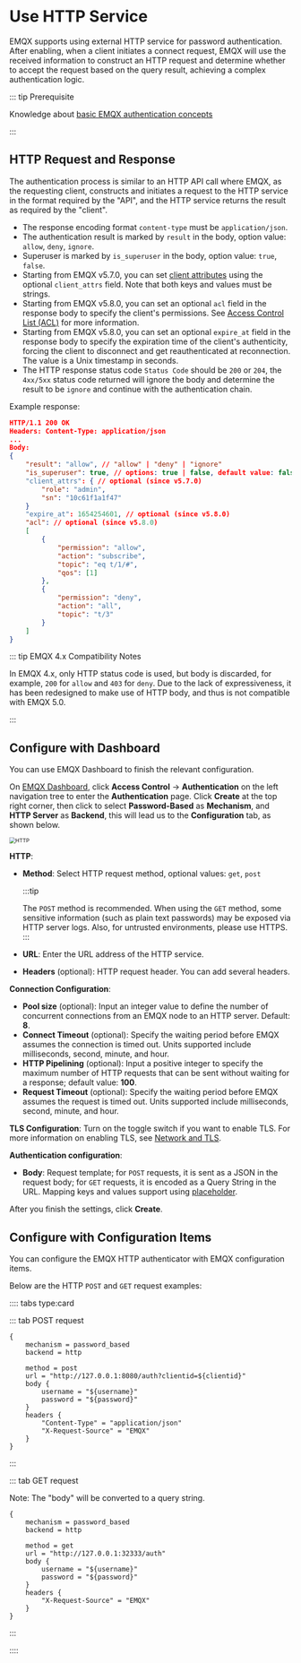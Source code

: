 # Use HTTP Service

EMQX supports using external HTTP service for password authentication. After enabling, when a client initiates a connect request, EMQX will use the received information to construct an HTTP request and determine whether to accept the request based on the query result, achieving a complex authentication logic.

::: tip Prerequisite

Knowledge about [basic EMQX authentication concepts](../authn/authn.md)

:::

## HTTP Request and Response

The authentication process is similar to an HTTP API call where EMQX, as the requesting client, constructs and initiates a request to the HTTP service in the format required by the "API", and the HTTP service returns the result as required by the "client".

- The response encoding format `content-type` must be `application/json`.
- The authentication result is marked by `result` in the body, option value: `allow`, `deny`, `ignore`.
- Superuser is marked by `is_superuser` in the body, option value: `true`, `false`.
- Starting from EMQX v5.7.0, you can set [client attributes](../../client-attributes/client-attributes.md) using the optional `client_attrs` field. Note that both keys and values must be strings.
- Starting from EMQX v5.8.0, you can set an optional `acl` field in the response body to specify the client's permissions. See [Access Control List (ACL)](./acl.md) for more information.
- Starting from EMQX v5.8.0, you can set an optional `expire_at` field in the response body to specify the expiration time of the client's authenticity, forcing the client to disconnect and get reauthenticated at reconnection. The value is a Unix timestamp in seconds.
- The HTTP response status code `Status Code` should be `200` or `204`, the `4xx/5xx` status code returned will ignore the body and determine the result to be `ignore` and continue with the authentication chain.

Example response:

```json
HTTP/1.1 200 OK
Headers: Content-Type: application/json
...
Body:
{
    "result": "allow", // "allow" | "deny" | "ignore"
    "is_superuser": true, // options: true | false, default value: false
    "client_attrs": { // optional (since v5.7.0)
        "role": "admin",
        "sn": "10c61f1a1f47"
    }
    "expire_at": 1654254601, // optional (since v5.8.0)
    "acl": // optional (since v5.8.0)
    [
        {
            "permission": "allow",
            "action": "subscribe",
            "topic": "eq t/1/#",
            "qos": [1]
        },
        {
            "permission": "deny",
            "action": "all",
            "topic": "t/3"
        }
    ]
}
```

::: tip EMQX 4.x Compatibility Notes

In EMQX 4.x, only HTTP status code is used, but body is discarded, for example, `200` for `allow` and `403` for `deny`.
Due to the lack of expressiveness, it has been redesigned to make use of HTTP body, and thus is not compatible with EMQX 5.0.

:::

## Configure with Dashboard

You can use EMQX Dashboard to finish the relevant configuration.

On [EMQX Dashboard](http://127.0.0.1:18083/#/authentication), click **Access Control** -> **Authentication** on the left navigation tree to enter the **Authentication** page. Click **Create** at the top right corner, then click to select **Password-Based** as **Mechanism**, and **HTTP Server** as **Backend**, this will lead us to the **Configuration** tab, as shown below.

<img src="./assets/authn-http.png" alt="HTTP" style="zoom:67%;" />



**HTTP**:

- **Method**: Select HTTP request method, optional values: `get`, `post`

  :::tip

  The `POST` method is recommended. When using the `GET` method, some sensitive information (such as plain text passwords) may be exposed via HTTP server logs. Also, for untrusted environments, please use HTTPS.
   :::

- **URL**: Enter the URL address of the HTTP service.
- **Headers** (optional): HTTP request header. You can add several headers.

**Connection Configuration**:

- **Pool size** (optional): Input an integer value to define the number of concurrent connections from an EMQX node to an HTTP server. Default: **8**. <!--有范围吗？-->
- **Connect Timeout** (optional): Specify the waiting period before EMQX assumes the connection is timed out. Units supported include milliseconds, second, minute, and hour.
- **HTTP Pipelining** (optional): Input a positive integer to specify the maximum number of HTTP requests that can be sent without waiting for a response; default value: **100**.
- **Request Timeout** (optional): Specify the waiting period before EMQX assumes the request is timed out. Units supported include milliseconds, second, minute, and hour.

**TLS Configuration**: Turn on the toggle switch if you want to enable TLS. For more information on enabling TLS, see [Network and TLS](../../network/overview.md).

**Authentication configuration**:

- **Body**: Request template; for `POST` requests, it is sent as a JSON in the request body; for `GET` requests, it is encoded as a Query String in the URL. Mapping keys and values support using [placeholder](./authn.md#authentication-placeholders).

After you finish the settings, click **Create**.

## Configure with Configuration Items

You can configure the EMQX HTTP authenticator with EMQX configuration items. <!--For details, see [authn-http:post](../../configuration/configuration-manual.html#authn-http:post) and [authn-http:get](../../configuration/configuration-manual.html#authn-http:get). -->

Below are the HTTP `POST` and `GET` request examples:

:::: tabs type:card

::: tab POST request

```hcl
{
    mechanism = password_based
    backend = http

    method = post
    url = "http://127.0.0.1:8080/auth?clientid=${clientid}"
    body {
        username = "${username}"
        password = "${password}"
    }
    headers {
        "Content-Type" = "application/json"
        "X-Request-Source" = "EMQX"
    }
}
```

:::

::: tab GET request

Note: The "body" will be converted to a query string.

```hcl
{
    mechanism = password_based
    backend = http

    method = get
    url = "http://127.0.0.1:32333/auth"
    body {
        username = "${username}"
        password = "${password}"
    }
    headers {
        "X-Request-Source" = "EMQX"
    }
}
```

:::

::::

